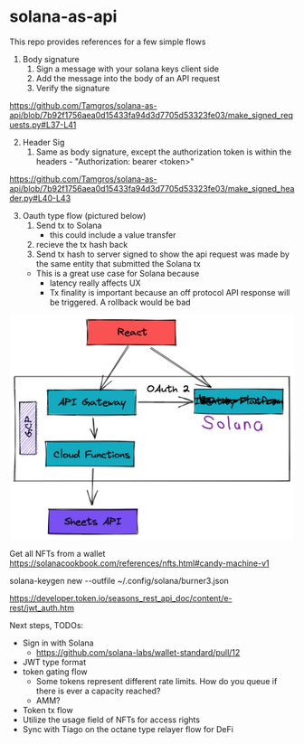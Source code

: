 # solana-as-api

This repo provides references for a few simple flows

1. Body signature
    1. Sign a message with your solana keys client side 
    2. Add the message into the body of an API request
    3. Verify the signature 

https://github.com/Tamgros/solana-as-api/blob/7b92f1756aea0d15433fa94d3d7705d53323fe03/make_signed_requests.py#L37-L41

2. Header Sig
    1. Same as body signature, except the authorization token is within the headers - "Authorization: bearer \<token\>"

https://github.com/Tamgros/solana-as-api/blob/7b92f1756aea0d15433fa94d3d7705d53323fe03/make_signed_header.py#L40-L43

3. Oauth type flow (pictured below)
    1. Send tx to Solana
        * this could include a value transfer
    2. recieve the tx hash back
    3. Send tx hash to server signed to show the api request was made by the same entity that submitted the Solana tx
    * This is a great use case for Solana because 
        * latency really affects UX 
        * Tx finality is important because an off protocol API response will be triggered. A rollback would be bad



![alt text](https://github.com/Tamgros/solana-as-api/blob/solana_package/assets/1_WP1iB-f6lJl_4YsvTsw2Og.png)


Get all NFTs from a wallet
https://solanacookbook.com/references/nfts.html#candy-machine-v1

solana-keygen new --outfile ~/.config/solana/burner3.json

https://developer.token.io/seasons_rest_api_doc/content/e-rest/jwt_auth.htm

Next steps, TODOs:
* Sign in with Solana
    * https://github.com/solana-labs/wallet-standard/pull/12
* JWT type format
* token gating flow
    * Some tokens represent different rate limits. How do you queue if there is ever a capacity reached?
    * AMM?
* Token tx flow
* Utilize the usage field of NFTs for access rights
* Sync with Tiago on the octane type relayer flow for DeFi

